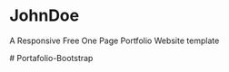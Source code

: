 # JohnDoe
A Responsive Free One Page Portfolio Website template




#   P o r t a f o l i o - B o o t s t r a p  
 